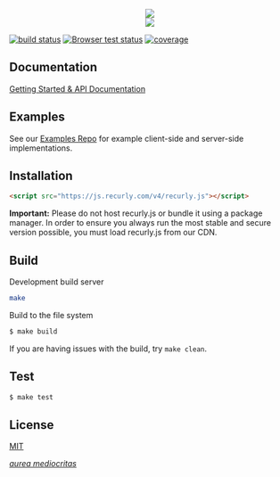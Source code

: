 <p align="center">
  <img src="http://i.imgur.com/7s94rRK.png">
  <br>
  <img src="https://i.imgur.com/768rLjE.gif">
</p>

[![build status][travis-image]][travis-url]
[![Browser test status][browserstack-image]][browserstack-url]
[![coverage][coverage-image]][coverage-url]

## Documentation

[Getting Started & API Documentation][docs]

## Examples

See our [Examples Repo][examples] for example client-side and server-side
implementations.

## Installation

```html
<script src="https://js.recurly.com/v4/recurly.js"></script>
```

**Important:** Please do not host recurly.js or bundle it using a package manager. In order to ensure you always run the most stable and secure version possible, you must load recurly.js from our CDN.

## Build
Development build server
```bash
make
```
Build to the file system
```bash
$ make build
```

If you are having issues with the build, try `make clean`.

## Test
```bash
$ make test
```

## License

[MIT][license]

[*aurea mediocritas*][aristotle]

[climate-url]: https://codeclimate.com/github/recurly/recurly-js
[climate-image]: http://img.shields.io/codeclimate/github/recurly/recurly-js.svg?style=flat-square
[coverage-url]: https://coveralls.io/github/recurly/recurly-js
[coverage-image]: https://img.shields.io/coveralls/github/recurly/recurly-js.svg?style=flat-square
[browserstack-url]: https://automate.browserstack.com/public-build/MDJrZjliTlUvTjkzVGFzZ2ZpT1FHZ011aS9RUS9QQXE2ZlBZNUZJWWRGND0tLUcwbzUxYUF3QUt6dnM5aHJBb0lWNWc9PQ==--e8dfaeba4b9697fa5fc4ee5e245d44e5d9ad9d99%
[browserstack-image]: https://automate.browserstack.com/badge.svg?badge_key=MDJrZjliTlUvTjkzVGFzZ2ZpT1FHZ011aS9RUS9QQXE2ZlBZNUZJWWRGND0tLUcwbzUxYUF3QUt6dnM5aHJBb0lWNWc9PQ==--e8dfaeba4b9697fa5fc4ee5e245d44e5d9ad9d99%
[travis-url]: https://travis-ci.org/recurly/recurly-js/builds
[travis-image]: https://img.shields.io/travis/recurly/recurly-js/master.svg?style=flat-square

[docs]: https://docs.recurly.com/js
[examples]: https://github.com/recurly/recurly-js-examples
[component]: http://github.com/component/component
[license]: LICENSE.md
[aristotle]: https://en.wikipedia.org/wiki/Golden_mean_(philosophy)
